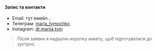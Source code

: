 #### Запис та контакти

- Email: тут емейл...
- Телеграм: [maria_tymochko](https://t.me/maria_tymochko)
- Instagram: [dr.mariia.tym](https://www.instagram.com/dr.mariia.tym)

> Після заявки я надішлю коротку анкету, щоб підготуватися до зустрічі.


